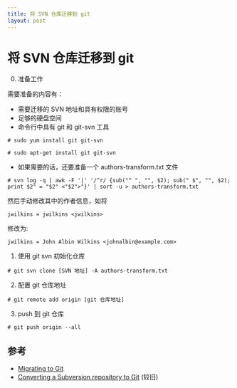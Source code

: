 ```yaml
---
title: 将 SVN 仓库迁移到 git
layout: post
---
```


# 将 SVN 仓库迁移到 git

0. 准备工作

需要准备的内容有：

* 需要迁移的 SVN 地址和具有权限的账号
* 足够的硬盘空间
* 命令行中具有 git 和 git-svn 工具

```
# sudo yum install git git-svn
```

```
# sudo apt-get install git git-svn
```

* 如果需要的话，还要准备一个 authors-transform.txt 文件

```
# svn log -q | awk -F '|' '/^r/ {sub("^ ", "", $2); sub(" $", "", $2); print $2" = "$2" <"$2">"}' | sort -u > authors-transform.txt
```

然后手动修改其中的作者信息，如将

```
jwilkins = jwilkins <jwilkins>
```

修改为:

```
jwilkins = John Albin Wilkins <johnalbin@example.com>
```

1. 使用 git svn 初始化仓库

```
# git svn clone [SVN 地址] -A authors-transform.txt
```

2. 配置 git 仓库地址

```
# git remote add origin [git 仓库地址]
```

3. push 到 git 仓库

```
# git push origin --all
```

## 参考

* [Migrating to Git](https://git-scm.com/book/en/v2/Git-and-Other-Systems-Migrating-to-Git)
* [Converting a Subversion repository to Git](https://john.albin.net/git/convert-subversion-to-git) (较旧)
